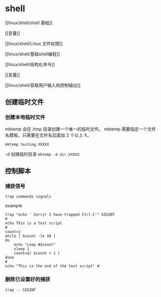# shell
[[linux/shell/shell 基础]]

[[变量]]

[[linux/shell/Linux 文件权限]]

[[linux/shell/基础shell编程]]

[[linux/shell/结构化命令]]

[[变量]]

[[linux/shell/获取用户输入和控制输出]]

## 创建临时文件
### 创建本地临时文件
mktemp 会在 /tmp 目录创建一个唯一的临时文件。
mktemp 需要指定一个文件名模板，只需要在文件名后面加 2 个以上 X。
```shell
mktemp testing.XXXXX
```

-d 创建临时目录 `mktemp -d dir.XXXXX`

## 控制脚本
### 捕获信号
```shell
trap commands signals
```

example
```shell
trap "echo ' Sorry! I have trapped Ctrl-C'" SIGINT
#
echo This is a test script
#
count=1
while [ $count -le 10 ]
do
    echo "Loop #$count"
    sleep 1
    count=$[ $count + 1 ]
done
#
echo "This is the end of the test script" #
```

### 删除已设置好的捕获
```shell
trap -- SIGINT
```